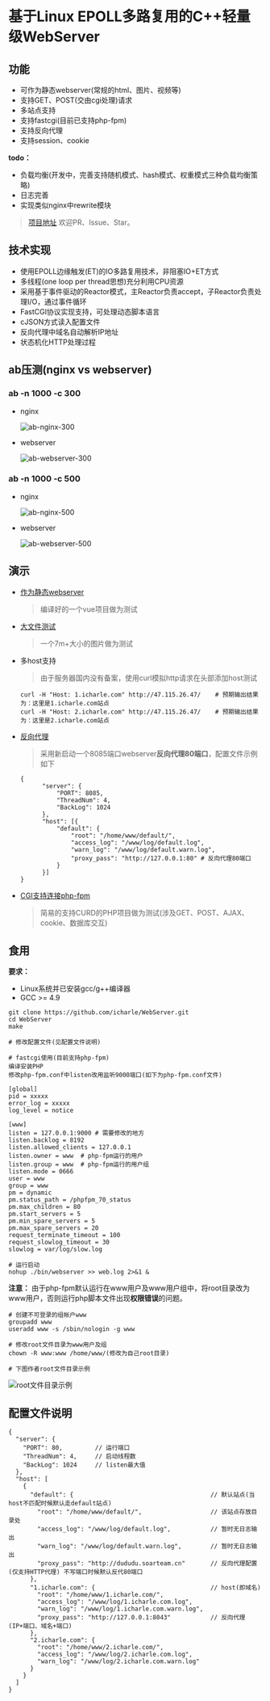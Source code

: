 # 基于Linux EPOLL多路复用的C++轻量级WebServer
## 功能
* 可作为静态webserver(常规的html、图片、视频等)
* 支持GET、POST(交由cgi处理)请求
* 多站点支持
* 支持fastcgi(目前已支持php-fpm)
* 支持反向代理
* 支持session、cookie

**todo：**
* 负载均衡(开发中，完善支持随机模式、hash模式、权重模式三种负载均衡策略)
* 日志完善
* 实现类似nginx中rewrite模块

>[项目地址](https://github.com/icharle/WebServer) 欢迎PR、Issue、Star。

## 技术实现
* 使用EPOLL边缘触发(ET)的IO多路复用技术，非阻塞IO+ET方式
* 多线程(one loop per thread思想)充分利用CPU资源
* 采用基于事件驱动的Reactor模式，主Reactor负责accept，子Reactor负责处理I/O，通过事件循环
* FastCGI协议实现支持，可处理动态脚本语言
* cJSON方式读入配置文件
* 反向代理中域名自动解析IP地址
* 状态机化HTTP处理过程

## ab压测(nginx vs webserver)
### ab -n 1000 -c 300
* nginx

    ![ab-nginx-300](./docs/image/ab-nginx-300.png)

* webserver

    ![ab-webserver-300](./docs/image/ab-webserver-300.png)

### ab -n 1000 -c 500
* nginx

    ![ab-nginx-500](./docs/image/ab-nginx-500.png)

* webserver

    ![ab-webserver-500](./docs/image/ab-webserver-500.png)

## 演示
* [作为静态webserver](http://47.115.26.47/)
   
  >编译好的一个vue项目做为测试

* [大文件测试](http://47.115.26.47/xingkong.jpg)

  >一个7m+大小的图片做为测试

* 多host支持

  >由于服务器国内没有备案，使用curl模拟http请求在头部添加host测试
  
  ```
  curl -H "Host: 1.icharle.com" http://47.115.26.47/    # 预期输出结果为：这里是1.icharle.com站点
  curl -H "Host: 2.icharle.com" http://47.115.26.47/    # 预期输出结果为：这里是2.icharle.com站点
  ```

* [反向代理](http://47.115.26.47:8085/)
  
  >采用新启动一个8085端口webserver**反向代理80端口**，配置文件示例如下
  
  ```
  {
        "server": {
            "PORT": 8085,
            "ThreadNum": 4,
            "BackLog": 1024
        },
        "host": [{
            "default": {
                "root": "/home/www/default/",
                "access_log": "/www/log/default.log",
                "warn_log": "/www/log/default.warn.log",
                "proxy_pass": "http://127.0.0.1:80" # 反向代理80端口
            }
        }]
  }
  ```
  
* [CGI支持连接php-fpm](http://47.115.26.47/liuyanban/index.php)
  
  >简易的支持CURD的PHP项目做为测试(涉及GET、POST、AJAX、cookie、数据库交互)

## 食用
**要求：**
* Linux系统并已安装gcc/g++编译器
* GCC >= 4.9

```
git clone https://github.com/icharle/WebServer.git
cd WebServer
make

# 修改配置文件(见配置文件说明)

# fastcgi使用(目前支持php-fpm)
编译安装PHP
修改php-fpm.conf中listen改用监听9000端口(如下为php-fpm.conf文件)

[global]
pid = xxxxx
error_log = xxxxx
log_level = notice

[www]
listen = 127.0.0.1:9000 # 需要修改的地方
listen.backlog = 8192 
listen.allowed_clients = 127.0.0.1
listen.owner = www  # php-fpm运行的用户
listen.group = www  # php-fpm运行的用户组
listen.mode = 0666
user = www
group = www
pm = dynamic
pm.status_path = /phpfpm_70_status
pm.max_children = 80
pm.start_servers = 5
pm.min_spare_servers = 5
pm.max_spare_servers = 20
request_terminate_timeout = 100
request_slowlog_timeout = 30
slowlog = var/log/slow.log

# 运行启动
nohup ./bin/webserver >> web.log 2>&1 &
```

**注意：**
由于php-fpm默认运行在www用户及www用户组中，将root目录改为www用户，否则运行php脚本文件出现**权限错误**的问题。

```
# 创建不可登录的组帐户www
groupadd www
useradd www -s /sbin/nologin -g www  

# 修改root文件目录为www用户及组
chown -R www:www /home/www/(修改为自己root目录)

# 下图作者root文件目录示例
```
![root文件目录示例](./docs/image/root.jpg)

## 配置文件说明
```
{
  "server": {
    "PORT": 80,         // 运行端口
    "ThreadNum": 4,     // 启动线程数
    "BackLog": 1024     // listen最大值
  },
  "host": [
    {
      "default": {                                      // 默认站点(当host不匹配时候默认走default站点)
        "root": "/home/www/default/",                   // 该站点存放目录处
        "access_log": "/www/log/default.log",           // 暂时无日志输出
        "warn_log": "/www/log/default.warn.log",        // 暂时无日志输出
        "proxy_pass": "http://dududu.soarteam.cn"       // 反向代理配置(仅支持HTTP代理) 不写端口时候默认反代80端口
      },
      "1.icharle.com": {                                // host(即域名)
        "root": "/home/www/1.icharle.com/",
        "access_log": "/www/log/1.icharle.com.log",
        "warn_log": "/www/log/1.icharle.com.warn.log",
        "proxy_pass": "http://127.0.0.1:8043"           // 反向代理(IP+端口、域名+端口)
      },
      "2.icharle.com": {
        "root": "/home/www/2.icharle.com/",
        "access_log": "/www/log/2.icharle.com.log",
        "warn_log": "/www/log/2.icharle.com.warn.log"
      }
    }
  ]
}
```
